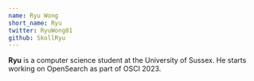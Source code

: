 ```yaml
---
name: Ryu Wong
short_name: Ryu
twitter: RyuWong01
github: SkollRyu
---
```


**Ryu** is a computer science student at the University of Sussex. He starts working on OpenSearch as part of OSCI 2023. 

